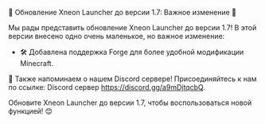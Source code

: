 🎉 Обновление Xneon Launcher до версии 1.7: Важное изменение 🚀

Мы рады представить обновление Xneon Launcher до версии 1.7! В этой версии внесено одно очень маленькое, но важное изменение:

- 🛠️ Добавлена поддержка Forge для более удобной модификации Minecraft.

📢 Также напоминаем о нашем Discord сервере! Присоединяйтесь к нам по ссылке: Discord сервер https://discord.gg/a9mDjtqcbQ.

Обновите Xneon Launcher до версии 1.7, чтобы воспользоваться новой функцией! 😊
